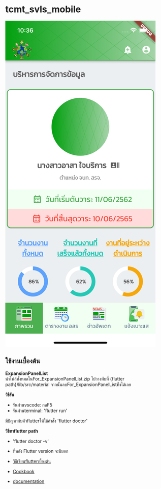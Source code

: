 # tcmt_svls_mobile

![alt text](https://github.com/oldevill14/tcmt_svls_mobile/blob/master/sample.png)
## ใช้งานเบื้องต้น

**ExpansionPanelList**  
นำไฟล์ทั้งหมดในFor_ExpansionPanelList.zip
ไปวางทับที่ {flutter path}/lib/src/material
จากนั้นลบFor_ExpansionPanelListทิ้งได้เลย

**วิธีรัน**  
- รันผ่านvscode: กดF5
- รันผ่านterminal: 'flutter run' 

มีปัญหากับตัวflutterให้ใช้คำสั่ง 'flutter doctor'

**วิธีหาflutter path**  
- 'flutter doctor -v'
- ที่หลัง Flutter version จะมีบอก

- [วิธีเขียนflutterเบื้องต้น](https://flutter.dev/docs/get-started/codelab)
- [Cookbook](https://flutter.dev/docs/cookbook)
- [documentation](https://flutter.dev/docs)